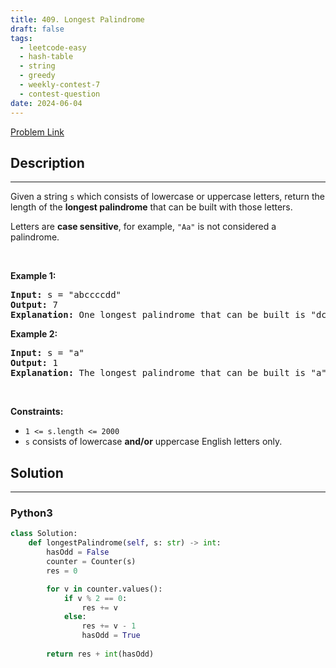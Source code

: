 ```yaml
---
title: 409. Longest Palindrome
draft: false
tags: 
  - leetcode-easy
  - hash-table
  - string
  - greedy
  - weekly-contest-7
  - contest-question
date: 2024-06-04
---
```


[Problem Link](https://leetcode.com/problems/longest-palindrome/)

## Description

---
<p>Given a string <code>s</code> which consists of lowercase or uppercase letters, return the length of the <strong>longest <span data-keyword="palindrome-string">palindrome</span></strong>&nbsp;that can be built with those letters.</p>

<p>Letters are <strong>case sensitive</strong>, for example, <code>&quot;Aa&quot;</code> is not considered a palindrome.</p>

<p>&nbsp;</p>
<p><strong class="example">Example 1:</strong></p>

<pre>
<strong>Input:</strong> s = &quot;abccccdd&quot;
<strong>Output:</strong> 7
<strong>Explanation:</strong> One longest palindrome that can be built is &quot;dccaccd&quot;, whose length is 7.
</pre>

<p><strong class="example">Example 2:</strong></p>

<pre>
<strong>Input:</strong> s = &quot;a&quot;
<strong>Output:</strong> 1
<strong>Explanation:</strong> The longest palindrome that can be built is &quot;a&quot;, whose length is 1.
</pre>

<p>&nbsp;</p>
<p><strong>Constraints:</strong></p>

<ul>
	<li><code>1 &lt;= s.length &lt;= 2000</code></li>
	<li><code>s</code> consists of lowercase <strong>and/or</strong> uppercase English&nbsp;letters only.</li>
</ul>


## Solution

---
### Python3
``` py title='longest-palindrome'
class Solution:
    def longestPalindrome(self, s: str) -> int:
        hasOdd = False
        counter = Counter(s)
        res = 0

        for v in counter.values():
            if v % 2 == 0:
                res += v
            else:
                res += v - 1
                hasOdd = True
        
        return res + int(hasOdd)
```

